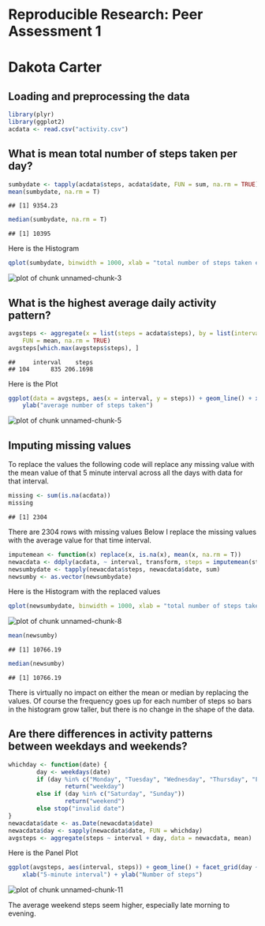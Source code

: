 # Reproducible Research: Peer Assessment 1
# Dakota Carter


## Loading and preprocessing the data

```r
library(plyr)
library(ggplot2)
acdata <- read.csv("activity.csv")
```


## What is mean total number of steps taken per day?

```r
sumbydate <- tapply(acdata$steps, acdata$date, FUN = sum, na.rm = TRUE)
mean(sumbydate, na.rm = T)
```

```
## [1] 9354.23
```

```r
median(sumbydate, na.rm = T)
```

```
## [1] 10395
```

Here is the Histogram


```r
qplot(sumbydate, binwidth = 1000, xlab = "total number of steps taken each day")
```

![plot of chunk unnamed-chunk-3](figure_1.pngunnamed-chunk-3-1.png) 


## What is the highest average daily activity pattern?

```r
avgsteps <- aggregate(x = list(steps = acdata$steps), by = list(interval = acdata$interval), 
    FUN = mean, na.rm = TRUE)
avgsteps[which.max(avgsteps$steps), ]
```

```
##     interval    steps
## 104      835 206.1698
```

Here is the Plot

```r
ggplot(data = avgsteps, aes(x = interval, y = steps)) + geom_line() + xlab("5-minute interval") + 
    ylab("average number of steps taken")
```

![plot of chunk unnamed-chunk-5](figure_2.pngunnamed-chunk-5-1.png) 



## Imputing missing values
To replace the values the following code will replace any missing value with the mean value of that 5
minute interval across all the days with data for that interval. 

```r
missing <- sum(is.na(acdata))
missing
```

```
## [1] 2304
```
There are 2304 rows with missing values
Below I replace the missing values with the average value for that time interval.


```r
imputemean <- function(x) replace(x, is.na(x), mean(x, na.rm = T))
newacdata <- ddply(acdata, ~ interval, transform, steps = imputemean(steps))
newsumbydate <- tapply(newacdata$steps, newacdata$date, sum)
newsumby <- as.vector(newsumbydate)
```

Here is the Histogram with the replaced values

```r
qplot(newsumbydate, binwidth = 1000, xlab = "total number of steps taken each day")
```

![plot of chunk unnamed-chunk-8](figure_3.pngunnamed-chunk-8-1.png) 


```r
mean(newsumby)
```

```
## [1] 10766.19
```

```r
median(newsumby)
```

```
## [1] 10766.19
```

There is virtually no impact on either the mean or median by replacing the values. Of course
the frequency goes up for each number of steps so bars in the histogram grow taller, but there
is no change in the shape of the data. 


## Are there differences in activity patterns between weekdays and weekends?


```r
whichday <- function(date) {
        day <- weekdays(date)
        if (day %in% c("Monday", "Tuesday", "Wednesday", "Thursday", "Friday"))
                return("weekday") 
        else if (day %in% c("Saturday", "Sunday"))
                return("weekend")
        else stop("invalid date")
}
newacdata$date <- as.Date(newacdata$date)
newacdata$day <- sapply(newacdata$date, FUN = whichday)
avgsteps <- aggregate(steps ~ interval + day, data = newacdata, mean)
```

Here is the Panel Plot

```r
ggplot(avgsteps, aes(interval, steps)) + geom_line() + facet_grid(day ~ .) + 
    xlab("5-minute interval") + ylab("Number of steps")
```

![plot of chunk unnamed-chunk-11](figure_4.pngunnamed-chunk-11-1.png) 

The average weekend steps seem higher, especially late morning to evening. 
